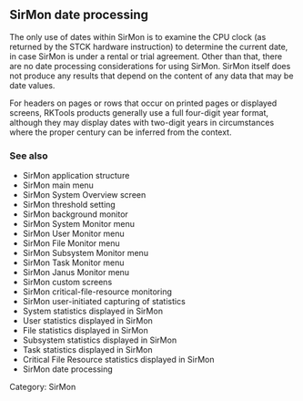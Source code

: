 ## SirMon date processing

The only use of dates within SirMon is to examine the CPU clock (as returned by the STCK hardware instruction) to determine the current date, in case SirMon is under a rental or trial agreement. Other than that, there are no date processing considerations for using SirMon. SirMon itself does not produce any results that depend on the content of any data that may be date values.

For headers on pages or rows that occur on printed pages or displayed screens, RKTools products generally use a full four-digit year format, although they may display dates with two-digit years in circumstances where the proper century can be inferred from the context.

### See also

* SirMon application structure
* SirMon main menu
* SirMon System Overview screen
* SirMon threshold setting
* SirMon background monitor
* SirMon System Monitor menu
* SirMon User Monitor menu
* SirMon File Monitor menu
* SirMon Subsystem Monitor menu
* SirMon Task Monitor menu
* SirMon Janus Monitor menu
* SirMon custom screens
* SirMon critical-file-resource monitoring
* SirMon user-initiated capturing of statistics
* System statistics displayed in SirMon
* User statistics displayed in SirMon
* File statistics displayed in SirMon
* Subsystem statistics displayed in SirMon
* Task statistics displayed in SirMon
* Critical File Resource statistics displayed in SirMon
* SirMon date processing

Category: SirMon